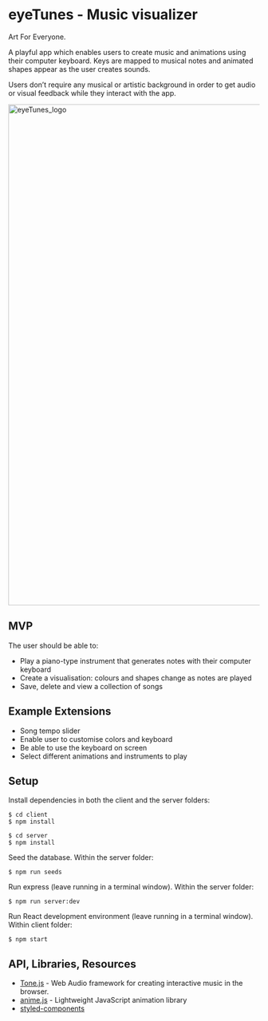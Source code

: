 # eyeTunes - Music visualizer

Art For Everyone.

A playful app which enables users to create music and animations using their computer keyboard. Keys are mapped to musical notes and animated shapes appear as the user creates sounds. 

Users don’t require any musical or artistic background in order to get audio or visual feedback while they interact with the app.

<img width="1005" alt="eyeTunes_logo" src="https://user-images.githubusercontent.com/65955047/103485373-b38ecc00-4ded-11eb-80d1-2c29029e6a2e.png">

## MVP

The user should be able to:

- Play a piano-type instrument that generates notes with their computer keyboard
- Create a visualisation: colours and shapes change as notes are played
- Save, delete and view a collection of songs


## Example Extensions

- Song tempo slider
- Enable user to customise colors and keyboard
- Be able to use the keyboard on screen
- Select different animations and instruments to play


## Setup
Install dependencies in both the client and the server folders:
```
$ cd client
$ npm install

$ cd server
$ npm install
```

Seed the database.  Within the server folder:
```
$ npm run seeds
```

Run express (leave running in a terminal window).  Within the server folder:
```
$ npm run server:dev
```

Run React development environment (leave running in a terminal window).  Within client folder:
```
$ npm start
```

## API, Libraries, Resources
- [Tone.js](https://tonejs.github.io/) - Web Audio framework for creating interactive music in the browser.
- [anime.js](https://animejs.com/) - Lightweight JavaScript animation library
- [styled-components](https://styled-components.com/)
